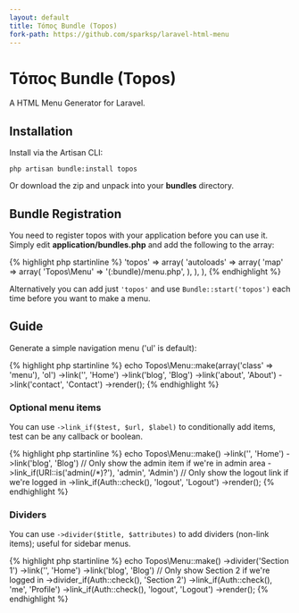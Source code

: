 ```yaml
---
layout: default
title: Τόπος Bundle (Topos)
fork-path: https://github.com/sparksp/laravel-html-menu
---
```


# Τόπος Bundle (Topos)

A HTML Menu Generator for Laravel.

## Installation

Install via the Artisan CLI:

    php artisan bundle:install topos

Or download the zip and unpack into your **bundles** directory.

## Bundle Registration

You need to register topos with your application before you can use it.  Simply edit **application/bundles.php** and add the following to the array:

{% highlight php startinline %}
'topos' => array(
    'autoloads' => array(
        'map' => array(
            'Topos\\Menu' => '(:bundle)/menu.php',
        ),
    ),
),
{% endhighlight %}

Alternatively you can add just `'topos'` and use `Bundle::start('topos')` each time before you want to make a menu.

## Guide

Generate a simple navigation menu ('ul' is default):

{% highlight php startinline %}
echo Topos\Menu::make(array('class' => 'menu'), 'ol')
    ->link('', 'Home')
    ->link('blog', 'Blog')
    ->link('about', 'About')
    ->link('contact', 'Contact')
    ->render();
{% endhighlight %}

### Optional menu items

You can use `->link_if($test, $url, $label)` to conditionally add items, test can be any callback or boolean.

{% highlight php startinline %}
echo Topos\Menu::make()
    ->link('', 'Home')
    ->link('blog', 'Blog')
    // Only show the admin item if we're in admin area
    ->link_if(URI::is('admin(/*)?'), 'admin', 'Admin')
    // Only show the logout link if we're logged in
    ->link_if(Auth::check(), 'logout', 'Logout')
    ->render();
{% endhighlight %}

### Dividers

You can use `->divider($title, $attributes)` to add dividers (non-link items); useful for sidebar menus.

{% highlight php startinline %}
echo Topos\Menu::make()
    ->divider('Section 1')
    ->link('', 'Home')
    ->link('blog', 'Blog')
    // Only show Section 2 if we're logged in
    ->divider_if(Auth::check(), 'Section 2')
    ->link_if(Auth::check(), 'me', 'Profile')
    ->link_if(Auth::check(), 'logout', 'Logout')
    ->render();
{% endhighlight %}
